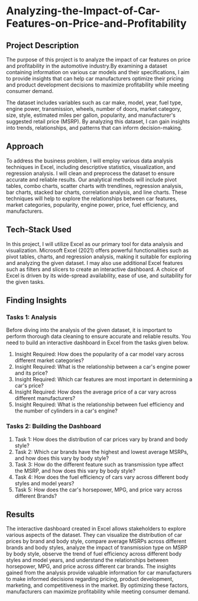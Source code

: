 # Analyzing-the-Impact-of-Car-Features-on-Price-and-Profitability

## Project Description

The purpose of this project is to analyze the impact of car features on price and profitability in the automotive industry.By examining a dataset containing information on various car models and their specifications, I aim to provide insights that can help car manufacturers optimize their pricing and product development decisions to maximize profitability while meeting consumer demand.

The dataset includes variables such as car make, model, year, fuel type, engine power, transmission, wheels, number of doors, market category, size, style, estimated miles per gallon, popularity, and manufacturer's suggested retail price (MSRP). By analyzing this dataset, I can gain insights into trends, relationships, and patterns that can inform decision-making.

## Approach
To address the business problem, I will employ various data analysis techniques in Excel, including descriptive statistics, visualization, and regression analysis. I will clean and preprocess the dataset to ensure accurate and reliable results. Our analytical methods will include pivot tables, combo charts, scatter charts with trendlines, regression analysis, bar charts, stacked bar charts, correlation analysis, and line charts. These techniques will help to explore the relationships between car features, market categories, popularity, engine power, price, fuel efficiency, and manufacturers.

## Tech-Stack Used
In this project, I will utilize Excel as our primary tool for data analysis and visualization. Microsoft Excel (2021) offers powerful functionalities such as pivot tables, charts, and regression analysis, making it suitable for exploring and analyzing the given dataset. I may also use additional Excel features such as filters and slicers to create an interactive dashboard. A choice of Excel is driven by its wide-spread availability, ease of use, and suitability for the given tasks.

## Finding Insights
### Tasks 1: Analysis
Before diving into the analysis of the given dataset, it is important to perform thorough data cleaning to ensure accurate and reliable results. You need to build an interactive dashboard in Excel from the tasks given below.

1. Insight Required: How does the popularity of a car model vary across different market categories?
2. Insight Required: What is the relationship between a car's engine power and its price?
3. Insight Required: Which car features are most important in determining a car's price?
4. Insight Required: How does the average price of a car vary across different manufacturers?
5. Insight Required: What is the relationship between fuel efficiency and the number of cylinders in a car's engine?

### Tasks 2: Building the Dashboard

1. Task 1: How does the distribution of car prices vary by brand and body style?
2. Task 2: Which car brands have the highest and lowest average MSRPs, and how does this vary by body style?
3. Task 3: How do the different feature such as transmission type affect the MSRP, and how does this vary by body style?
4. Task 4: How does the fuel efficiency of cars vary across different body styles and model years?
5. Task 5: How does the car's horsepower, MPG, and price vary across different Brands?

## Results
The interactive dashboard created in Excel allows stakeholders to explore various aspects of the dataset. They can visualize the distribution of car prices by brand and body style, compare average MSRPs across different brands and body styles, analyze the impact of transmission type on MSRP by body style, observe the trend of fuel efficiency across different body styles and model years, and understand the relationships between horsepower, MPG, and price across different car brands. The insights gained from the analysis provide valuable information for car manufacturers to make informed decisions regarding pricing, product development, marketing, and competitiveness in the market. By optimizing these factors, manufacturers can maximize profitability while meeting consumer demand.


